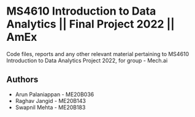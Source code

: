 # MS4610 Introduction to Data Analytics || Final Project 2022 || AmEx

Code files, reports and any other relevant material pertaining to MS4610 Introduction to Data Analytics Project 2022, for group - Mech.ai

## Authors  
- Arun Palaniappan - ME20B036   
- Raghav Jangid - ME20B143  
- Swapnil Mehta - ME20B183  
